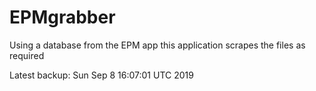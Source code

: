 # EPMgrabber
Using a database from the EPM app this application scrapes the files as required


Latest backup: Sun Sep 8 16:07:01 UTC 2019
